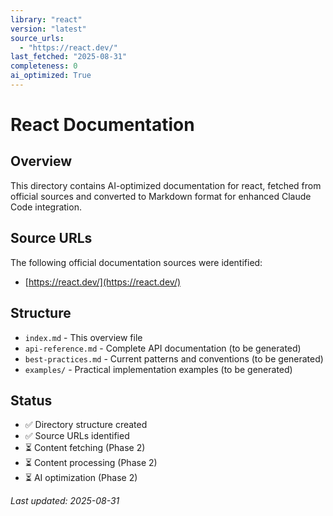 ```yaml
---
library: "react"
version: "latest"
source_urls:
  - "https://react.dev/"
last_fetched: "2025-08-31"
completeness: 0
ai_optimized: True
---
```


# React Documentation

## Overview

This directory contains AI-optimized documentation for react, fetched from official sources and converted to Markdown format for enhanced Claude Code integration.

## Source URLs

The following official documentation sources were identified:

- [https://react.dev/](https://react.dev/)

## Structure

- `index.md` - This overview file
- `api-reference.md` - Complete API documentation (to be generated)
- `best-practices.md` - Current patterns and conventions (to be generated)
- `examples/` - Practical implementation examples (to be generated)

## Status

- ✅ Directory structure created
- ✅ Source URLs identified
- ⏳ Content fetching (Phase 2)
- ⏳ Content processing (Phase 2)
- ⏳ AI optimization (Phase 2)

*Last updated: 2025-08-31*
